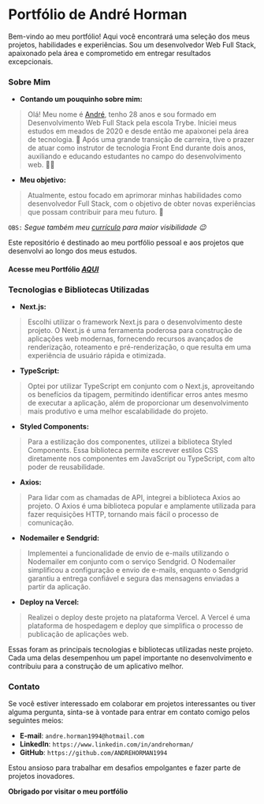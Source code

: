 # Portfólio de André Horman

Bem-vindo ao meu portfólio! Aqui você encontrará uma seleção dos meus projetos, habilidades e experiências. Sou um desenvolvedor Web Full Stack, apaixonado pela área e comprometido em entregar resultados excepcionais.

### Sobre Mim

 - **Contando um pouquinho sobre mim:**

 > Olá! Meu nome é [André](https://www.linkedin.com/in/andrehorman/), tenho 28 anos e sou formado em Desenvolvimento Web Full Stack pela escola Trybe. Iniciei meus estudos em meados de 2020 e desde então me apaixonei pela área de tecnologia. 💚 Após uma grande transição de carreira, tive o prazer de atuar como instrutor de tecnologia Front End durante dois anos, auxiliando e educando estudantes no campo do desenvolvimento web. 👨‍💻

 - **Meu objetivo:**

 > Atualmente, estou focado em aprimorar minhas habilidades como desenvolvedor Full Stack, com o objetivo de obter novas experiências que possam contribuir para meu futuro. 🚀

`OBS:` *Segue também meu [currículo](https://resume.io/r/5XOjVWyDz) para maior visibilidade 😉*

Este repositório é destinado ao meu portfólio pessoal e aos projetos que desenvolvi ao longo dos meus estudos.

#### Acesse meu Portfólio _[AQUI](https://portfolio-andre-horman.vercel.app/)_


### Tecnologias e Bibliotecas Utilizadas

 - **Next.js:**
 > Escolhi utilizar o framework Next.js para o desenvolvimento deste projeto. O Next.js é uma ferramenta poderosa para construção de aplicações web modernas, fornecendo recursos avançados de renderização, roteamento e pré-renderização, o que resulta em uma experiência de usuário rápida e otimizada.

 - **TypeScript:**
 > Optei por utilizar TypeScript em conjunto com o Next.js, aproveitando os benefícios da tipagem, permitindo identificar erros antes mesmo de executar a aplicação, além de proporcionar um desenvolvimento mais produtivo e uma melhor escalabilidade do projeto.

 - **Styled Components:**
 > Para a estilização dos componentes, utilizei a biblioteca Styled Components. Essa biblioteca permite escrever estilos CSS diretamente nos componentes em JavaScript ou TypeScript, com alto poder de reusabilidade.

 - **Axios:**
 > Para lidar com as chamadas de API, integrei a biblioteca Axios ao projeto. O Axios é uma biblioteca popular e amplamente utilizada para fazer requisições HTTP, tornando mais fácil o processo de comunicação.

 - **Nodemailer e Sendgrid:**
 > Implementei a funcionalidade de envio de e-mails utilizando o Nodemailer em conjunto com o serviço Sendgrid. O Nodemailer simplificou a configuração e envio de e-mails, enquanto o Sendgrid garantiu a entrega confiável e segura das mensagens enviadas a partir da aplicação.

 - **Deploy na Vercel:**
 > Realizei o deploy deste projeto na plataforma Vercel. A Vercel é uma plataforma de hospedagem e deploy que simplifica o processo de publicação de aplicações web.

Essas foram as principais tecnologias e bibliotecas utilizadas neste projeto. Cada uma delas desempenhou um papel importante no desenvolvimento e contribuiu para a construção de um aplicativo melhor.

### Contato

Se você estiver interessado em colaborar em projetos interessantes ou tiver alguma pergunta, sinta-se à vontade para entrar em contato comigo pelos seguintes meios:

 - **E-mail**: `andre.horman1994@hotmail.com`
 - **LinkedIn**: `https://www.linkedin.com/in/andrehorman/`
 - **GitHub**: `https://github.com/ANDREHORMAN1994`

Estou ansioso para trabalhar em desafios empolgantes e fazer parte de projetos inovadores.

**Obrigado por visitar o meu portfólio**
